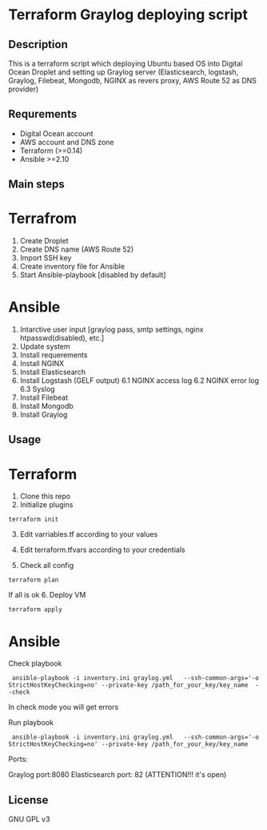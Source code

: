 # Terraform Graylog deploying script

## Description

This is a terraform script which deploying Ubuntu based OS into Digital Ocean Droplet and setting up Graylog server (Elasticsearch, logstash, Graylog, Filebeat, Mongodb, NGINX as revers proxy, AWS Route 52 as DNS provider)


## Requrements
- Digital Ocean account
- AWS account and DNS zone
- Terraform (>=0.14)
- Ansible >=2.10

## Main steps

# Terrafrom
1. Create Droplet
2. Create DNS name (AWS Route 52)
3. Import SSH key
4. Create inventory file for Ansible
5. Start Ansible-playbook [disabled by default]

# Ansible
1. Intarctive user input [graylog pass, smtp settings, nginx htpasswd(disabled), etc.]
2. Update system
3. Install requerements
4. Install NGINX
5. Install Elasticsearch
6. Install Logstash (GELF output)
  6.1 NGINX access log
  6.2 NGINX error log
  6.3 Syslog
7. Install Filebeat
8. Install Mongodb
9. Install Graylog 

## Usage

# Terraform

1. Clone this repo
2. Initialize plugins
```
terraform init
```
3. Edit varriables.tf according to your values

4. Edit terraform.tfvars according to your credentials

5. Check all config
```
terraform plan
```
If all is ok
6. Deploy VM
```
terraform apply
```

# Ansible
Check playbook
```
 ansible-playbook -i inventory.ini graylog.yml   --ssh-common-args='-o StrictHostKeyChecking=no' --private-key /path_for_your_key/key_name  --check
```
In check mode you will get errors

Run playbook
```
 ansible-playbook -i inventory.ini graylog.yml   --ssh-common-args='-o StrictHostKeyChecking=no' --private-key /path_for_your_key/key_name 
```


Ports:

Graylog port:8080
Elasticsearch port: 82 (ATTENTION!!! it's open)



## License

GNU GPL v3